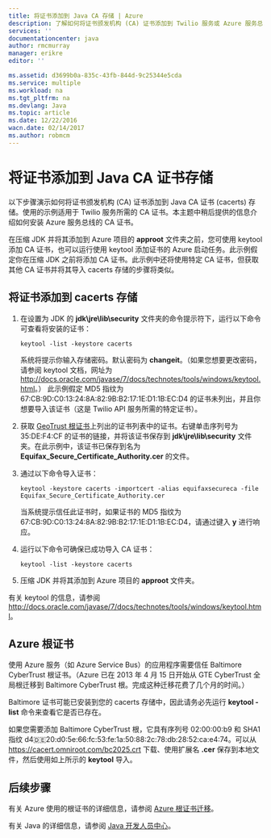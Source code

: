 ```yaml
---
title: 将证书添加到 Java CA 存储 | Azure
description: 了解如何将证书颁发机构 (CA) 证书添加到 Twilio 服务或 Azure 服务总线的 Java CA 证书 (cacerts) 存储。
services: ''
documentationcenter: java
author: rmcmurray
manager: erikre
editor: ''

ms.assetid: d3699b0a-835c-43fb-844d-9c25344e5cda
ms.service: multiple
ms.workload: na
ms.tgt_pltfrm: na
ms.devlang: Java
ms.topic: article
ms.date: 12/22/2016
wacn.date: 02/14/2017
ms.author: robmcm
---
```


# 将证书添加到 Java CA 证书存储
以下步骤演示如何将证书颁发机构 (CA) 证书添加到 Java CA 证书 (cacerts) 存储。使用的示例适用于 Twilio 服务所需的 CA 证书。本主题中稍后提供的信息介绍如何安装 Azure 服务总线的 CA 证书。

在压缩 JDK 并将其添加到 Azure 项目的 **approot** 文件夹之前，您可使用 keytool 添加 CA 证书，也可以运行使用 keytool 添加证书的 Azure 启动任务。此示例假定你在压缩 JDK 之前将添加 CA 证书。此示例中还将使用特定 CA 证书，但获取其他 CA 证书并将其导入 cacerts 存储的步骤将类似。

## 将证书添加到 cacerts 存储
1. 在设置为 JDK 的 **jdk\\jre\\lib\\security** 文件夹的命令提示符下，运行以下命令可查看将安装的证书：

    `keytool -list -keystore cacerts`

    系统将提示你输入存储密码。默认密码为 **changeit**。（如果您想要更改密码，请参阅 keytool 文档，网址为 <http://docs.oracle.com/javase/7/docs/technotes/tools/windows/keytool.html>。） 此示例假定 MD5 指纹为 67:CB:9D:C0:13:24:8A:82:9B:B2:17:1E:D1:1B:EC:D4 的证书未列出，并且你想要导入该证书（这是 Twilio API 服务所需的特定证书）。
2. 获取 [GeoTrust 根证书](http://www.geotrust.com/resources/root-certificates/)上列出的证书列表中的证书。右键单击序列号为 35:DE:F4:CF 的证书的链接，并将该证书保存到 **jdk\\jre\\lib\\security** 文件夹。在此示例中，该证书已保存到名为 **Equifax\_Secure\_Certificate\_Authority.cer** 的文件。
3. 通过以下命令导入证书：

    `keytool -keystore cacerts -importcert -alias equifaxsecureca -file Equifax_Secure_Certificate_Authority.cer`

    当系统提示信任此证书时，如果证书的 MD5 指纹为 67:CB:9D:C0:13:24:8A:82:9B:B2:17:1E:D1:1B:EC:D4，请通过键入 **y** 进行响应。
4. 运行以下命令可确保已成功导入 CA 证书：

    `keytool -list -keystore cacerts`
5. 压缩 JDK 并将其添加到 Azure 项目的 **approot** 文件夹。

有关 keytool 的信息，请参阅 <http://docs.oracle.com/javase/7/docs/technotes/tools/windows/keytool.html>。

## Azure 根证书
使用 Azure 服务（如 Azure Service Bus）的应用程序需要信任 Baltimore CyberTrust 根证书。（Azure 已在 2013 年 4 月 15 日开始从 GTE CyberTrust 全局根迁移到 Baltimore CyberTrust 根。完成这种迁移花费了几个月的时间。）

Baltimore 证书可能已安装到您的 cacerts 存储中，因此请务必先运行 **keytool -list** 命令来查看它是否已存在。

如果您需要添加 Baltimore CyberTrust 根，它具有序列号 02:00:00:b9 和 SHA1 指纹 d4:de:20:d0:5e:66:fc:53:fe:1a:50:88:2c:78:db:28:52:ca:e4:74。可以从 <https://cacert.omniroot.com/bc2025.crt> 下载、使用扩展名 **.cer** 保存到本地文件，然后使用如上所示的 **keytool** 导入。

## 后续步骤
有关 Azure 使用的根证书的详细信息，请参阅 [Azure 根证书迁移](http://blogs.msdn.com/b/windowsazure/archive/2013/03/15/windows-azure-root-certificate-migration.aspx)。

有关 Java 的详细信息，请参阅 [Java 开发人员中心](https://www.azure.cn/develop/java/)。

<!---HONumber=Mooncake_0206_2017-->
<!--Update_Description: wording update-->